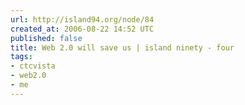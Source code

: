 ```yaml
---
url: http://island94.org/node/84
created_at: 2006-08-22 14:52 UTC
published: false
title: Web 2.0 will save us | island ninety - four
tags:
- ctcvista
- web2.0
- me
---
```



